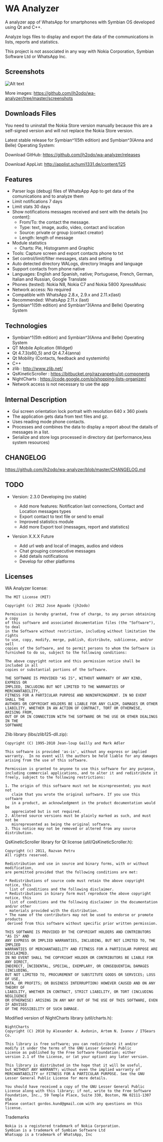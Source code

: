 
WA Analyzer
===========

A analyzer app of WhatsApp for smartphones with Symbian OS developed using Qt and C++.

Analyze logs files to display and export the data of the communications in lists, reports and statistics.

This project is not associated in any way with Nokia Corporation, Symbian Software Ltd or WhatsApp Inc.


Screenshots
-----------

![Alt text](https://raw.githubusercontent.com/jh2odo/wa-analyzer/master/screenshots/en/01.png) 

More images: https://github.com/jh2odo/wa-analyzer/tree/master/screenshots

Downloads Files
---------------

You need to uninstall the Nokia Store version manually because this are a self-signed version and will not replace the Nokia Store version. 

Latest stable release for Symbian^1(5th edition) and Symbian^3(Anna and Belle) Operating System: 

Download GitHub: https://github.com/jh2odo/wa-analyzer/releases

Download AppList: http://applist.schumi1331.de/content/125


Features
--------

- Parser logs (debug) files of WhatsApp App to get data of the comunications and to analyze them
- Limit notifications 7 days
- Limit stats 30 days
- Show notifications messages received and sent with the details [no content]:
  + From/To: the contact the message.
  + Type: text, image, audio, video, contact and location
  + Source: private or group (contact creator)
  + Length: length of message
- Module statistics
  + Charts: Pie, Histogramm and Graphic
- Tools: Capture screen and export contacts phone to txt
- Set control/limit/filter messages, stats and setting
- Auto detected directory WALogs, directory Images and language
- Support contacts from phone native
- Languages: English and Spanish, native; Portuguese, French, German, Italian and Russian, Google Translate
- Phones (tested): Nokia N8, Nokia C7 and Nokia 5800 XpressMusic
- Network access: No required
- Compatible with WhatsApp 2.8.x, 2.9.x and 2.11.x(last)
- Recommended: WhatsApp 2.11.x (last)
- Symbian^1(5th edition) and Symbian^3(Anna and Belle) Operating System

Technologies
------------

- Symbian^1(5th edition) and Symbian^3(Anna and Belle) Operating System
- QT Mobile Aplication (Widget)
- Qt 4.7.3(s60_5) and Qt 4.7.4(anna)
- Qt Mobility (Contacts, feedback and systeminfo)
- C++
- zlib : http://www.zlib.net/
- QsKineticScroller : https://bitbucket.org/razvanpetru/qt-components
- NightCharts : https://code.google.com/p/shopping-lists-organizer/
- Network access is not necessary to use the app

Internal Description
--------------------

- Gui screen orientation lock portrait with resolution 640 x 360 pixels
- The application gets data from text files and gz.
- Uses reading mode phone contacts.
- Processes and combines the data to display a report about the datails of messages in a list.
- Serialize and store logs processed in directory dat (performance,less system resources)

CHANGELOG
---------

https://github.com/jh2odo/wa-analyzer/blob/master/CHANGELOG.md

TODO
----

+ Version: 2.3.0 Developing (no stable)
    - Add more features: Notification last connections, Contact and Location messages types
    - Export contact to text file or send to email
    - Improved statistics module
    - Add more Export tool (messages, report and statistics)

+ Version X.X.X Future
    - Add url web and local of images, audios and videos
	- Chat grouping consecutive messages
    - Add details notifications
    - Develop for other platforms

Licenses
--------

WA Analyzer license:

	The MIT License (MIT)

	Copyright (c) 2012 Jose Aguado (jh2odo)

	Permission is hereby granted, free of charge, to any person obtaining a copy
	of this software and associated documentation files (the "Software"), to deal
	in the Software without restriction, including without limitation the rights
	to use, copy, modify, merge, publish, distribute, sublicense, and/or sell
	copies of the Software, and to permit persons to whom the Software is
	furnished to do so, subject to the following conditions:

	The above copyright notice and this permission notice shall be included in all
	copies or substantial portions of the Software.

	THE SOFTWARE IS PROVIDED "AS IS", WITHOUT WARRANTY OF ANY KIND, EXPRESS OR
	IMPLIED, INCLUDING BUT NOT LIMITED TO THE WARRANTIES OF MERCHANTABILITY,
	FITNESS FOR A PARTICULAR PURPOSE AND NONINFRINGEMENT. IN NO EVENT SHALL THE
	AUTHORS OR COPYRIGHT HOLDERS BE LIABLE FOR ANY CLAIM, DAMAGES OR OTHER
	LIABILITY, WHETHER IN AN ACTION OF CONTRACT, TORT OR OTHERWISE, ARISING FROM,
	OUT OF OR IN CONNECTION WITH THE SOFTWARE OR THE USE OR OTHER DEALINGS IN THE
	SOFTWARE

Zlib library (libs/zlib125-dll.zip):

	Copyright (C) 1995-2010 Jean-loup Gailly and Mark Adler

	This software is provided 'as-is', without any express or implied
	warranty.  In no event will the authors be held liable for any damages
	arising from the use of this software.

	Permission is granted to anyone to use this software for any purpose,
	including commercial applications, and to alter it and redistribute it
	freely, subject to the following restrictions:

	1. The origin of this software must not be misrepresented; you must not
	   claim that you wrote the original software. If you use this software
	   in a product, an acknowledgment in the product documentation would be
	   appreciated but is not required.
	2. Altered source versions must be plainly marked as such, and must not be
	   misrepresented as being the original software.
	3. This notice may not be removed or altered from any source distribution.

QsKineticScroller library for Qt license (util/QsKineticScroller.h):

	Copyright (c) 2011, Razvan Petru
	All rights reserved.

	Redistribution and use in source and binary forms, with or without modification,
	are permitted provided that the following conditions are met:

	* Redistributions of source code must retain the above copyright notice, this
	  list of conditions and the following disclaimer.
	* Redistributions in binary form must reproduce the above copyright notice, this
	  list of conditions and the following disclaimer in the documentation and/or other
	  materials provided with the distribution.
	* The name of the contributors may not be used to endorse or promote products
	 derived from this software without specific prior written permission.

	THIS SOFTWARE IS PROVIDED BY THE COPYRIGHT HOLDERS AND CONTRIBUTORS "AS IS" AND
	ANY EXPRESS OR IMPLIED WARRANTIES, INCLUDING, BUT NOT LIMITED TO, THE IMPLIED
	WARRANTIES OF MERCHANTABILITY AND FITNESS FOR A PARTICULAR PURPOSE ARE DISCLAIMED.
	IN NO EVENT SHALL THE COPYRIGHT HOLDER OR CONTRIBUTORS BE LIABLE FOR ANY DIRECT,
	INDIRECT, INCIDENTAL, SPECIAL, EXEMPLARY, OR CONSEQUENTIAL DAMAGES (INCLUDING,
	BUT NOT LIMITED TO, PROCUREMENT OF SUBSTITUTE GOODS OR SERVICES; LOSS OF USE,
	DATA, OR PROFITS; OR BUSINESS INTERRUPTION) HOWEVER CAUSED AND ON ANY THEORY OF
	LIABILITY, WHETHER IN CONTRACT, STRICT LIABILITY, OR TORT (INCLUDING NEGLIGENCE
	OR OTHERWISE) ARISING IN ANY WAY OUT OF THE USE OF THIS SOFTWARE, EVEN IF ADVISED
	OF THE POSSIBILITY OF SUCH DAMAGE.
	
Modified version of NightCharts library (util/charts.h):	

	NightCharts
	Copyright (C) 2010 by Alexander A. Avdonin, Artem N. Ivanov / ITGears Co.
	
	This library is free software; you can redistribute it and/or
	modify it under the terms of the GNU Lesser General Public
	License as published by the Free Software Foundation; either
	version 2.1 of the License, or (at your option) any later version.
	
	This library is distributed in the hope that it will be useful,
	but WITHOUT ANY WARRANTY; without even the implied warranty of
	MERCHANTABILITY or FITNESS FOR A PARTICULAR PURPOSE. See the GNU
	Lesser General Public License for more details.
	
	You should have received a copy of the GNU Lesser General Public
	License along with this library; if not, write to the Free Software
	Foundation, Inc., 59 Temple Place, Suite 330, Boston, MA 02111-1307 USA
	Please contact gordos.kund@gmail.com with any questions on this license.
	

Trademarks

	Nokia is a registered trademark of Nokia Corporation. 
	Symbian is a trademark of Symbian Software Ltd
	Whatsapp is a trademark of WhatsApp, Inc
